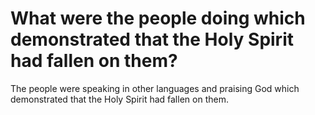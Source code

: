 # What were the people doing which demonstrated that the Holy Spirit had fallen on them?

The people were speaking in other languages and praising God which demonstrated that the Holy Spirit had fallen on them.
